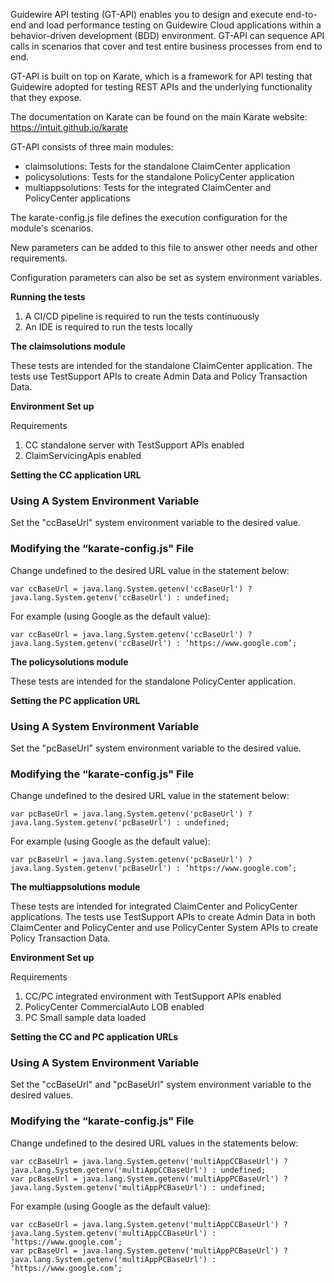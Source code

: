 
Guidewire API testing (GT-API) enables you to design and execute end-to-end and load performance testing on
Guidewire Cloud applications within a behavior-driven development (BDD) environment. GT-API can sequence API
calls in scenarios that cover and test entire business processes from end to end.

GT-API is built on top on Karate, which is a framework for API testing that Guidewire adopted for testing REST APIs
and the underlying functionality that they expose.

The documentation on Karate can be found on the main Karate website: https://intuit.github.io/karate

GT-API consists of three main modules:
* claimsolutions: Tests for the standalone ClaimCenter application
* policysolutions: Tests for the standalone PolicyCenter application
* multiappsolutions: Tests for the integrated ClaimCenter and PolicyCenter applications

The karate-config.js file defines the execution configuration for the module's scenarios.

New parameters can be added to this file to answer other needs and other requirements.

Configuration parameters can also be set as system environment variables.

**Running the tests**
1. A CI/CD pipeline is required to run the tests continuously
2. An IDE is required to run the tests locally

**The claimsolutions module**

These tests are intended for the standalone ClaimCenter application.
The tests use TestSupport APIs to create Admin Data and Policy Transaction Data.

**Environment Set up**

Requirements
1.	CC standalone server with TestSupport APIs enabled
2.	ClaimServicingApis enabled 

**Setting the CC application URL**

### Using A System Environment Variable

Set the "ccBaseUrl" system environment variable to the desired value.

### Modifying the “karate-config.js" File

Change undefined to the desired URL value in the statement below:
```
var ccBaseUrl = java.lang.System.getenv('ccBaseUrl') ? java.lang.System.getenv('ccBaseUrl') : undefined;
```
For example (using Google as the default value):
```
var ccBaseUrl = java.lang.System.getenv('ccBaseUrl') ? java.lang.System.getenv('ccBaseUrl') : ‘https://www.google.com’;
```

**The policysolutions module**

These tests are intended for the standalone PolicyCenter application.

**Setting the PC application URL**

### Using A System Environment Variable

Set the "pcBaseUrl" system environment variable to the desired value.

### Modifying the “karate-config.js" File

Change undefined to the desired URL value in the statement below:
```
var pcBaseUrl = java.lang.System.getenv('pcBaseUrl') ? java.lang.System.getenv('pcBaseUrl') : undefined;
```
For example (using Google as the default value):
```
var pcBaseUrl = java.lang.System.getenv('pcBaseUrl') ? java.lang.System.getenv('pcBaseUrl') : ‘https://www.google.com’;
```

**The multiappsolutions module**

These tests are intended for integrated ClaimCenter and PolicyCenter applications.
The tests use TestSupport APIs to create Admin Data in both ClaimCenter and PolicyCenter and use PolicyCenter
System APIs to create Policy Transaction Data.

**Environment Set up**

Requirements
1.	CC/PC integrated environment with TestSupport APIs enabled
2.	PolicyCenter CommercialAuto LOB enabled
3.	PC Small sample data loaded 

**Setting the CC and PC application URLs**

### Using A System Environment Variable

Set the "ccBaseUrl" and "pcBaseUrl" system environment variable to the desired values.

### Modifying the “karate-config.js" File

Change undefined to the desired URL values in the statements below:
```
var ccBaseUrl = java.lang.System.getenv('multiAppCCBaseUrl') ? java.lang.System.getenv('multiAppCCBaseUrl') : undefined;
var pcBaseUrl = java.lang.System.getenv('multiAppPCBaseUrl') ? java.lang.System.getenv('multiAppPCBaseUrl') : undefined;
```
For example (using Google as the default value):
```
var ccBaseUrl = java.lang.System.getenv('multiAppCCBaseUrl') ? java.lang.System.getenv('multiAppCCBaseUrl') : ‘https://www.google.com’;
var pcBaseUrl = java.lang.System.getenv('multiAppPCBaseUrl') ? java.lang.System.getenv('multiAppPCBaseUrl') : ‘https://www.google.com’;
```
